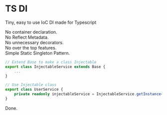 # TS DI

Tiny, easy to use IoC DI made for Typescript

No container declaration. <br>
No Reflect Metadata. <br>
No unnecessary decorators. <br>
No over the top features. <br>
Simple Static Singleton Pattern. <br>


```Typescript
// Extend Base to make a class Injectable
export class InjectableService extends Base {
    ...
}

// Use Injectable class
export class UserService {
    private readonly injectableService = InjectableService.getInstance<InjectableService>(InjectableService);
}

```

Done. 
